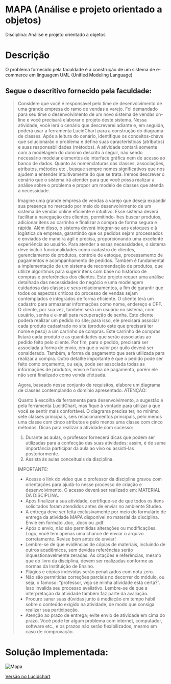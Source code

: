 # MAPA (Análise e projeto orientado a objetos)

Disciplina: Análise e projeto orientado a objetos

# Descrição
O problema fornecido pela faculdade é a construção de um sistema de e-commerce em linguagem UML (Unified Modeling Language)

## Segue o descritivo fornecido pela faculdade:

> Considere que você é responsável pelo time de desenvolvimento de uma grande empresa do ramo de vendas a varejo. Foi demandado para seu time o desenvolvimento de um novo sistema de vendas on-line e você precisará elaborar o projeto deste sistema. Nessa atividade, você lerá o cenário que descreverei adiante e, em seguida, poderá usar a ferramenta LucidChart para a construção do diagrama de classes. Após a leitura do cenário, identifique os conceitos-chave que solucionarão o problema e defina suas características (atributos) e suas responsabilidades (métodos). A atividade contará somente com a modelagem do domínio descrito a seguir, não sendo necessário modelar elementos de interface gráfica nem de acesso ao banco de dados. Quanto às nomenclaturas das classes, associações, atributos, métodos etc., busque sempre nomes significativos que nos ajudem a entender intuitivamente do que se trata. Iremos descrever o cenário que o sistema irá atender para que você possa realizar a análise sobre o problema e propor um modelo de classes que atenda à necessidade.
>
> Imagine uma grande empresa de vendas a varejo que deseja expandir sua presença no mercado por meio do desenvolvimento de um sistema de vendas online eficiente e intuitivo. Esse sistema deverá facilitar a navegação dos clientes, permitindo-lhes buscar produtos, adicionar itens ao carrinho e finalizar a compra de forma segura e rápida. Além disso, o sistema deverá integrar-se aos estoques e à logística da empresa, garantindo que os pedidos sejam processados e enviados de maneira ágil e precisa, proporcionando uma excelente experiência ao usuário. Para atender a essas necessidades, o sistema deve incluir funcionalidades como cadastro de clientes, gerenciamento de produtos, controle de estoque, processamento de pagamentos e acompanhamento de pedidos. Também é fundamental a implementação de um sistema de recomendação de produtos, que utilize algoritmos para sugerir itens com base no histórico de compras e preferências dos clientes. Este projeto requer uma análise detalhada das necessidades do negócio e uma modelagem cuidadosa das classes e seus relacionamentos, a fim de garantir que todos os aspectos críticos do processo de vendas sejam contemplados e integrados de forma eficiente. O cliente terá um cadastro para armazenar informações como nome, endereço e CPF. O cliente, por sua vez, também será um usuário no sistema, com usuário, senha e e-mail para recuperação de senha. Este cliente poderá realizar um pedido no site; para isso, ele precisará associar cada produto cadastrado no site (produto este que precisará ter nome e peso) a um carrinho de compras. Este carrinho de compras listará cada produto e as quantidades que serão associadas ao pedido feito pelo cliente. Por fim, para o pedido, precisará ser associada a forma de envio, em que o valor por quilo deverá ser considerado. Também, a forma de pagamento que será utilizada para realizar a compra. Outro detalhe importante é que o pedido pode ser feito como orçamento, ou seja, pode ser associada todas as informações de produtos, envio e forma de pagamento, porém ele não será finalizado como venda efetuada.
>
> Agora, baseado nesse conjunto de requisitos, elabore um diagrama de classes contemplando o domínio apresentado.
ATENÇÃO:
>
> Quanto à escolha da ferramenta para desenvolvimento, a sugestão é pela ferramenta LucidChart, mas fique à vontade para utilizar a que você se sentir mais confortável.
O diagrama precisa ter, no mínimo, sete classes principais, seis relacionamentos principais, pelo menos uma classe com cinco atributos e pelo menos uma classe com cinco métodos.
Dicas para realizar a atividade com sucesso:
> 1. Durante as aulas, o professor fornecerá dicas que podem ser utilizadas para a confecção das suas atividades; assim, é de suma importância participar da aula ao vivo ou assisti-las posteriormente.
> 2. Assista às aulas conceituais da disciplina.
>
> IMPORTANTE:
> - Acesse o link do vídeo que o professor da disciplina gravou com orientações para ajudá-lo nesse processo de criação e desenvolvimento. O acesso deverá ser realizado em: MATERIAL DA DISCIPLINA.
> - Após finalizar a sua atividade, certifique-se de que todos os itens solicitados foram atendidos antes de enviar no ambiente Studeo.
> - A entrega deve ser feita exclusivamente por meio do formulário de entrega da atividade MAPA disponível no material da disciplina. Envie em formato .doc, .docx ou .pdf.
> - Após o envio, não são permitidas alterações ou modificações. Logo, você tem apenas uma chance de enviar o arquivo corretamente. Revise bem antes de enviar!
> - Lembre-se de que evidências de cópias de materiais, incluindo de outros acadêmicos, sem devidas referências serão inquestionavelmente zeradas. As citações e referências, mesmo que do livro da disciplina, devem ser realizadas conforme as normas da Instituição de Ensino.
> - Plágios e cópias indevidas serão penalizados com nota zero.
> - Não são permitidas correções parciais no decorrer do módulo, ou seja, o famoso: “professor, veja se minha atividade está certa?”. Isso invalida seu processo avaliativo. Lembre-se de que a interpretação da atividade também faz parte da avaliação.
> - Procure sanar suas dúvidas junto à mediação em tempo hábil sobre o conteúdo exigido na atividade, de modo que consiga realizar sua participação.
> - Atenção ao prazo de entrega; evite envio de atividade em cima do prazo. Você pode ter algum problema com internet, computador, software etc., e os prazos não serão flexibilizados, mesmo em caso de comprovação.

# Solução Implementada:
![Mapa](https://github.com/user-attachments/assets/f4cb1539-c281-44c5-a5b7-6d2ce2b59ac8)

[Versão no Lucidchart](https://lucid.app/lucidchart/0fcdeabe-2618-4d3f-b205-436d5da867a9/edit?invitationId=inv_d9922176-723f-41d8-a5aa-55ff67d87b5a)
